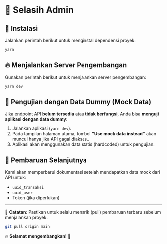 # 🚀 Selasih Admin

## 💪 Instalasi

Jalankan perintah berikut untuk menginstal dependensi proyek:

```sh
yarn
```

## 🔥 Menjalankan Server Pengembangan

Gunakan perintah berikut untuk menjalankan server pengembangan:

```sh
yarn dev
```

## 🧪 Pengujian dengan Data Dummy (Mock Data)

Jika endpoint API **belum tersedia** atau **tidak berfungsi**, Anda bisa **menguji aplikasi dengan data dummy**:

1. Jalankan aplikasi (`yarn dev`).
2. Pada tampilan halaman utama, tombol **"Use mock data instead"** akan muncul hanya jika API gagal diakses..
3. Aplikasi akan menggunakan data statis (hardcoded) untuk pengujian.

## 🚧 **Pembaruan Selanjutnya**

Kami akan memperbarui dokumentasi setelah mendapatkan data mock dari API untuk:

- `uuid_transaksi`
- `uuid_user`
- Token (jika diperlukan)

---

📌 **Catatan**: Pastikan untuk selalu menarik (pull) pembaruan terbaru sebelum menjalankan proyek.

```sh
git pull origin main
```

🔥 **Selamat mengembangkan!** 🚀
